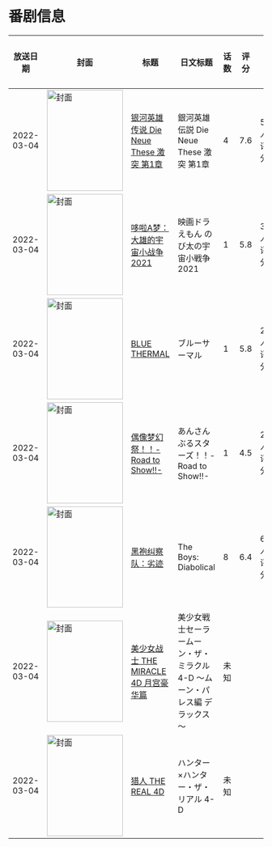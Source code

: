 # 番剧信息

|放送日期|封面|标题|日文标题|话数|评分|评分人数|
|---|---|---|---|---|---|---|
|2022-03-04|<img src="//lain.bgm.tv/pic/cover/c/95/86/315026_0v5nT.jpg" alt="封面" style="width:150px;height:200px;object-fit:cover;">|[银河英雄传说 Die Neue These 激突 第1章](https://bangumi.tv/subject/315026)|銀河英雄伝説 Die Neue These 激突 第1章|4|7.6|534人评分|
|2022-03-04|<img src="//lain.bgm.tv/pic/cover/c/41/d1/325571_dmy0q.jpg" alt="封面" style="width:150px;height:200px;object-fit:cover;">|[哆啦A梦：大雄的宇宙小战争 2021](https://bangumi.tv/subject/325571)|映画ドラえもん のび太の宇宙小戦争2021|1|5.8|363人评分|
|2022-03-04|<img src="//lain.bgm.tv/pic/cover/c/f9/5b/347782_8GR57.jpg" alt="封面" style="width:150px;height:200px;object-fit:cover;">|[BLUE THERMAL](https://bangumi.tv/subject/347782)|ブルーサーマル|1|5.8|203人评分|
|2022-03-04|<img src="//lain.bgm.tv/pic/cover/c/bd/44/358909_vrIEL.jpg" alt="封面" style="width:150px;height:200px;object-fit:cover;">|[偶像梦幻祭！！-Road to Show!!-](https://bangumi.tv/subject/358909)|あんさんぶるスターズ！！-Road to Show!!-|1|4.5|28人评分|
|2022-03-04|<img src="//lain.bgm.tv/pic/cover/c/14/cd/366192_LuIv2.jpg" alt="封面" style="width:150px;height:200px;object-fit:cover;">|[黑袍纠察队：劣迹](https://bangumi.tv/subject/366192)|The Boys: Diabolical|8|6.4|62人评分|
|2022-03-04|<img src="//lain.bgm.tv/pic/cover/c/b9/16/536600_2hHox.jpg" alt="封面" style="width:150px;height:200px;object-fit:cover;">|[美少女战士 THE MIRACLE 4D 月宫豪华篇](https://bangumi.tv/subject/536600)|美少女戦士セーラームーン・ザ・ミラクル 4-D ～ムーン・パレス編 デラックス～|未知|||
|2022-03-04|<img src="//lain.bgm.tv/pic/cover/c/ae/b7/537723_4Usfi.jpg" alt="封面" style="width:150px;height:200px;object-fit:cover;">|[猎人 THE REAL 4D](https://bangumi.tv/subject/537723)|ハンター×ハンター・ザ・リアル 4-D|未知|||
